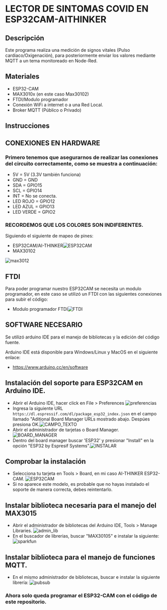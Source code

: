 # **LECTOR DE SINTOMAS COVID EN ESP32CAM-AITHINKER**
## **Descripción**
Este programa realiza una medición de signos vitales (Pulso cardiaco/Oxigenación), para posteriormente enviar los valores mediante MQTT a un tema monitoreado en Node-Red.
## **Materiales**
- ESP32-CAM
- MAX3010x (en este caso Max30102)
- FTDI/Modulo programador
- Conexión WiFi a internet o a una Red Local.
- Broker MQTT (Público o Privado)
## **Instrucciones** ##
## **CONEXIONES EN HARDWARE** ##
### Primero tenemos que asegurarnos de realizar las conexiones del circuito correctamente, como se muestra a continuación:
  - 5V = 5V (3.3V también funciona)
  - GND = GND
  - SDA = GPIO15
  - SCL = GPIO14
  - INT = No se conecta.
  - LED ROJO = GPIO12
  - LED AZUL = GPIO13
  - LED VERDE = GPIO2
### RECORDEMOS QUE LOS COLORES SON INDIFERENTES.
Siguiendo el siguiente de mapeo de pines:
- ESP32CAM/AI-THINKER![ESP32CAM](../../SintomasCovid/sintomasCOVID/imagenes/esp32cam_pinout.png)
- MAX30102

![max3012](../../SintomasCovid/sintomasCOVID/imagenes/max30102_pinout.jpg)
## FTDI 
Para poder programar nuestro ESP32CAM se necesita un modulo programador, en este caso se utilizó un FTDI con las siguientes conexiones para subir el código:

- Modulo programador FTDI![FTDI](../../SintomasCovid/sintomasCOVID/imagenes/programar.png)
## SOFTWARE NECESARIO ##
Se utilizó arduino IDE para el manejo de bibliotecas y la edición del código fuente.

Arduino IDE está disponible para Windows/Linux y MacOS en el siguiente enlace:
- https://www.arduino.cc/en/software

## Instalación del soporte para ESP32CAM en Arduino IDE. ##
- Abrir el Arduino IDE, hacer click en File > Preferences ![preferencias](../../SintomasCovid/sintomasCOVID/imagenes/arduino-ide-open-preferences.png)
- Ingresa la siguiente URL `https://dl.espressif.com/dl/package_esp32_index.json` en el campo llamado "Aditional Board Manager URLs mostrado abajo. Despúes presiona OK.![CAMPO_TEXTO](../../SintomasCovid/sintomasCOVID/imagenes/board.png)
- Abrir el administrador de tarjetas o Board Manager. ![BOARD_MANAGER](../../SintomasCovid/sintomasCOVID/imagenes/a2boardmanager.png)
- Dentro del board manager buscar 'ESP32' y presionar "Install" en la opción "ESP32 by Espresif Systems".![INSTALAR](../../SintomasCovid/sintomasCOVID/imagenes/install.png)
## Comprobar la instalación ##
- Selecciona tu tarjeta en Tools > Board, en mi caso AI-THINKER ESP32-CAM. ![ESP32CAM](../../SintomasCovid/sintomasCOVID/imagenes/Screenshot_20220203_161506.png)
- Si no aparece este modelo, es probable que no hayas instalado el soporte de manera correcta, debes reintentarlo.
## Instalar biblioteca necesaria para el manejo del MAX3015
- Abrir el administrador de bibliotecas del Arduino IDE, Tools > Manage Libraries. ![admin_lib](../../SintomasCovid/sintomasCOVID/imagenes/librerias.png)
- En el buscador de librerias, buscar "MAX30105" e instalar la siguiente: ![sparkfun](../../SintomasCovid/sintomasCOVID/imagenes/sparkfun.png)
## Instalar biblioteca para el manejo de funciones MQTT.
- En el mismo administrador de bibliotecas, buscar e instalar la siguiente librería: ![pubsub](../../SintomasCovid/sintomasCOVID/imagenes/pubsubclient.png)
### Ahora solo queda programar el ESP32-CAM con el código de este repositorio.
